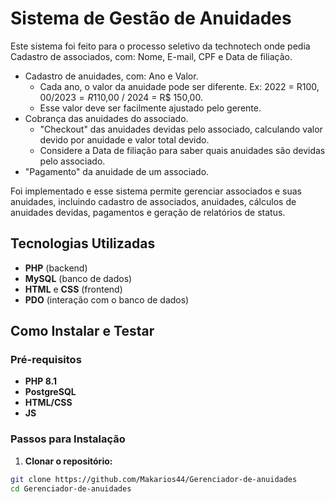 # Sistema de Gestão de Anuidades

Este sistema foi feito para o processo seletivo da technotech onde pedia
 Cadastro de associados, com: Nome, E-mail, CPF e Data de filiação.
- Cadastro de anuidades, com: Ano e Valor.
    - Cada ano, o valor da anuidade pode ser diferente. Ex: 2022 = R$100,00 / 2023 = R$110,00 / 2024 = R$ 150,00. 
    - Esse valor deve ser facilmente ajustado pelo gerente.
- Cobrança das anuidades do associado.
    - "Checkout" das anuidades devidas pelo associado, calculando valor devido por anuidade e valor total devido.
    - Considere a Data de filiação para saber quais anuidades são devidas pelo associado.
- "Pagamento" da anuidade de um associado. 


Foi implementado e esse sistema  permite gerenciar associados e suas anuidades, incluindo cadastro de associados, anuidades, cálculos de anuidades devidas, pagamentos e geração de relatórios de status.

## Tecnologias Utilizadas

- **PHP** (backend)
- **MySQL** (banco de dados)
- **HTML** e **CSS** (frontend)
- **PDO** (interação com o banco de dados)

## Como Instalar e Testar

### Pré-requisitos

- **PHP 8.1**
- **PostgreSQL**
- **HTML/CSS**
- **JS**

### Passos para Instalação

1. **Clonar o repositório:**

```bash
git clone https://github.com/Makarios44/Gerenciador-de-anuidades
cd Gerenciador-de-anuidades


